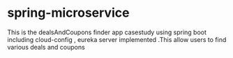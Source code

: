 # spring-microservice

This is the dealsAndCoupons finder app casestudy using spring boot including cloud-config , eureka server implemented .This allow users to find various deals and coupons 

